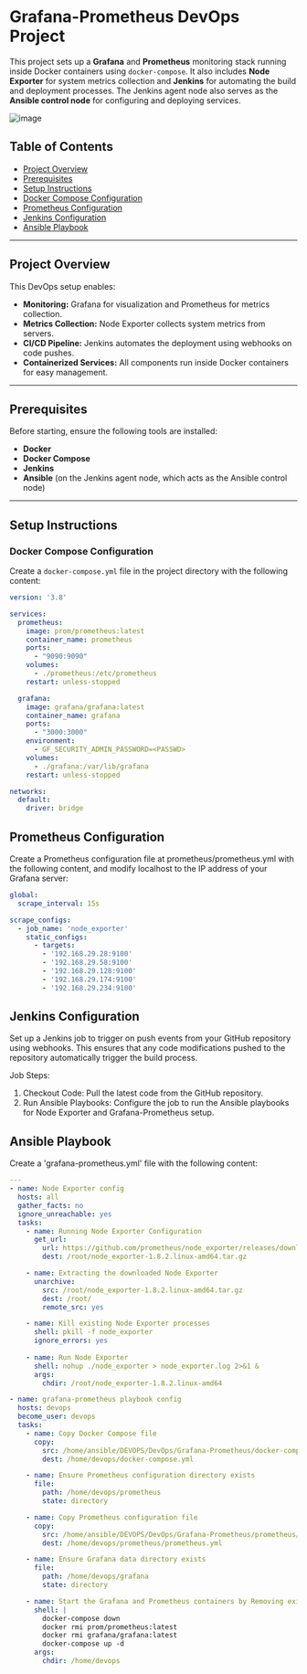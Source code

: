 # Grafana-Prometheus DevOps Project

This project sets up a **Grafana** and **Prometheus** monitoring stack running inside Docker containers using `docker-compose`. It also includes **Node Exporter** for system metrics collection and **Jenkins** for automating the build and deployment processes. The Jenkins agent node also serves as the **Ansible control node** for configuring and deploying services.

![image](https://github.com/user-attachments/assets/a4779677-688e-46b6-a710-d688223f6f71)

## Table of Contents
- [Project Overview](#project-overview)
- [Prerequisites](#prerequisites)
- [Setup Instructions](#setup-instructions)
- [Docker Compose Configuration](#docker-compose-configuration)
- [Prometheus Configuration](#prometheus-configuration)
- [Jenkins Configuration](#jenkins-configuration)
- [Ansible Playbook](#ansible-playbook)

---

## Project Overview

This DevOps setup enables:
- **Monitoring:** Grafana for visualization and Prometheus for metrics collection.
- **Metrics Collection:** Node Exporter collects system metrics from servers.
- **CI/CD Pipeline:** Jenkins automates the deployment using webhooks on code pushes.
- **Containerized Services:** All components run inside Docker containers for easy management.

---

## Prerequisites

Before starting, ensure the following tools are installed:

- **Docker**
- **Docker Compose**
- **Jenkins**
- **Ansible** (on the Jenkins agent node, which acts as the Ansible control node)

---

## Setup Instructions

### Docker Compose Configuration

Create a `docker-compose.yml` file in the project directory with the following content:

```yaml
version: '3.8'

services:
  prometheus:
    image: prom/prometheus:latest
    container_name: prometheus
    ports:
      - "9090:9090"
    volumes:
      - ./prometheus:/etc/prometheus
    restart: unless-stopped

  grafana:
    image: grafana/grafana:latest
    container_name: grafana
    ports:
      - "3000:3000"
    environment:
      - GF_SECURITY_ADMIN_PASSWORD=<PASSWD>
    volumes:
      - ./grafana:/var/lib/grafana
    restart: unless-stopped

networks:
  default:
    driver: bridge
```

## Prometheus Configuration

Create a Prometheus configuration file at prometheus/prometheus.yml with the following content, and modify localhost to the IP address of your Grafana server:

```yaml
global:
  scrape_interval: 15s

scrape_configs:
  - job_name: 'node_exporter'
    static_configs:
      - targets:
        - '192.168.29.28:9100'
        - '192.168.29.58:9100' 
        - '192.168.29.128:9100' 
        - '192.168.29.174:9100' 
        - '192.168.29.234:9100' 
``` 
## Jenkins Configuration

Set up a Jenkins job to trigger on push events from your GitHub repository using webhooks. This ensures that any code modifications pushed to the repository automatically trigger the build process.

Job Steps:
1. Checkout Code: Pull the latest code from the GitHub repository.
2. Run Ansible Playbooks: Configure the job to run the Ansible playbooks for Node Exporter and Grafana-Prometheus setup.

## Ansible Playbook

Create a 'grafana-prometheus.yml' file with the following content:

```yaml
---
- name: Node Exporter config
  hosts: all
  gather_facts: no
  ignore_unreachable: yes
  tasks:
    - name: Running Node Exporter Configuration
      get_url:
        url: https://github.com/prometheus/node_exporter/releases/download/v1.8.2/node_exporter-1.8.2.linux-amd64.tar.gz
        dest: /root/node_exporter-1.8.2.linux-amd64.tar.gz

    - name: Extracting the downloaded Node Exporter
      unarchive:
        src: /root/node_exporter-1.8.2.linux-amd64.tar.gz 
        dest: /root/
        remote_src: yes

    - name: Kill existing Node Exporter processes 
      shell: pkill -f node_exporter 
      ignore_errors: yes
    
    - name: Run Node Exporter
      shell: nohup ./node_exporter > node_exporter.log 2>&1 &
      args:
        chdir: /root/node_exporter-1.8.2.linux-amd64

- name: grafana-prometheus playbook config
  hosts: devops
  become_user: devops
  tasks:
    - name: Copy Docker Compose file
      copy:
        src: /home/ansible/DEVOPS/DevOps/Grafana-Prometheus/docker-compose.yml
        dest: /home/devops/docker-compose.yml

    - name: Ensure Prometheus configuration directory exists
      file:
        path: /home/devops/prometheus
        state: directory

    - name: Copy Prometheus configuration file
      copy:
        src: /home/ansible/DEVOPS/DevOps/Grafana-Prometheus/prometheus/prometheus.yml
        dest: /home/devops/prometheus/prometheus.yml

    - name: Ensure Grafana data directory exists
      file:
        path: /home/devops/grafana
        state: directory

    - name: Start the Grafana and Prometheus containers by Removing existing Containers
      shell: |
        docker-compose down
        docker rmi prom/prometheus:latest
        docker rmi grafana/grafana:latest
        docker-compose up -d
      args:
        chdir: /home/devops
```
